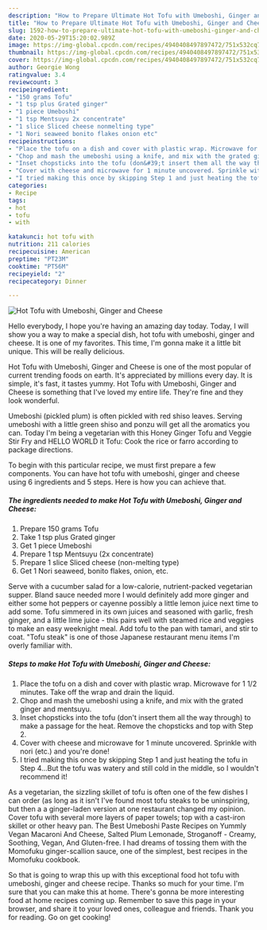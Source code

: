 ```yaml
---
description: "How to Prepare Ultimate Hot Tofu with Umeboshi, Ginger and Cheese"
title: "How to Prepare Ultimate Hot Tofu with Umeboshi, Ginger and Cheese"
slug: 1592-how-to-prepare-ultimate-hot-tofu-with-umeboshi-ginger-and-cheese
date: 2020-05-29T15:20:02.989Z
image: https://img-global.cpcdn.com/recipes/4940408497897472/751x532cq70/hot-tofu-with-umeboshi-ginger-and-cheese-recipe-main-photo.jpg
thumbnail: https://img-global.cpcdn.com/recipes/4940408497897472/751x532cq70/hot-tofu-with-umeboshi-ginger-and-cheese-recipe-main-photo.jpg
cover: https://img-global.cpcdn.com/recipes/4940408497897472/751x532cq70/hot-tofu-with-umeboshi-ginger-and-cheese-recipe-main-photo.jpg
author: Georgie Wong
ratingvalue: 3.4
reviewcount: 3
recipeingredient:
- "150 grams Tofu"
- "1 tsp plus Grated ginger"
- "1 piece Umeboshi"
- "1 tsp Mentsuyu 2x concentrate"
- "1 slice Sliced cheese nonmelting type"
- "1 Nori seaweed bonito flakes onion etc"
recipeinstructions:
- "Place the tofu on a dish and cover with plastic wrap. Microwave for 1 1/2 minutes. Take off the wrap and drain the liquid."
- "Chop and mash the umeboshi using a knife, and mix with the grated ginger and mentsuyu."
- "Inset chopsticks into the tofu (don&#39;t insert them all the way through) to make a passage for the heat. Remove the chopsticks and top with Step 2."
- "Cover with cheese and microwave for 1 minute uncovered. Sprinkle with nori (etc.) and you&#39;re done!"
- "I tried making this once by skipping Step 1 and just heating the tofu in Step 4...But the tofu was watery and still cold in the middle, so I wouldn&#39;t recommend it!"
categories:
- Recipe
tags:
- hot
- tofu
- with

katakunci: hot tofu with 
nutrition: 211 calories
recipecuisine: American
preptime: "PT23M"
cooktime: "PT56M"
recipeyield: "2"
recipecategory: Dinner

---
```



![Hot Tofu with Umeboshi, Ginger and Cheese](https://img-global.cpcdn.com/recipes/4940408497897472/751x532cq70/hot-tofu-with-umeboshi-ginger-and-cheese-recipe-main-photo.jpg)

Hello everybody, I hope you're having an amazing day today. Today, I will show you a way to make a special dish, hot tofu with umeboshi, ginger and cheese. It is one of my favorites. This time, I'm gonna make it a little bit unique. This will be really delicious.

Hot Tofu with Umeboshi, Ginger and Cheese is one of the most popular of current trending foods on earth. It's appreciated by millions every day. It is simple, it's fast, it tastes yummy. Hot Tofu with Umeboshi, Ginger and Cheese is something that I've loved my entire life. They're fine and they look wonderful.

Umeboshi (pickled plum) is often pickled with red shiso leaves. Serving umeboshi with a little green shiso and ponzu will get all the aromatics you can. Today I&#39;m being a vegetarian with this Honey Ginger Tofu and Veggie Stir Fry and HELLO WORLD it Tofu: Cook the rice or farro according to package directions.


To begin with this particular recipe, we must first prepare a few components. You can have hot tofu with umeboshi, ginger and cheese using 6 ingredients and 5 steps. Here is how you can achieve that.

<!--inarticleads1-->

##### The ingredients needed to make Hot Tofu with Umeboshi, Ginger and Cheese:

1. Prepare 150 grams Tofu
1. Take 1 tsp plus Grated ginger
1. Get 1 piece Umeboshi
1. Prepare 1 tsp Mentsuyu (2x concentrate)
1. Prepare 1 slice Sliced cheese (non-melting type)
1. Get 1 Nori seaweed, bonito flakes, onion, etc.


Serve with a cucumber salad for a low-calorie, nutrient-packed vegetarian supper. Bland sauce needed more I would definitely add more ginger and either some hot peppers or cayenne possibly a little lemon juice next time to add some. Tofu simmered in its own juices and seasoned with garlic, fresh ginger, and a little lime juice - this pairs well with steamed rice and veggies to make an easy weeknight meal. Add tofu to the pan with tamari, and stir to coat. &#34;Tofu steak&#34; is one of those Japanese restaurant menu items I&#39;m overly familiar with. 

<!--inarticleads2-->

##### Steps to make Hot Tofu with Umeboshi, Ginger and Cheese:

1. Place the tofu on a dish and cover with plastic wrap. Microwave for 1 1/2 minutes. Take off the wrap and drain the liquid.
1. Chop and mash the umeboshi using a knife, and mix with the grated ginger and mentsuyu.
1. Inset chopsticks into the tofu (don&#39;t insert them all the way through) to make a passage for the heat. Remove the chopsticks and top with Step 2.
1. Cover with cheese and microwave for 1 minute uncovered. Sprinkle with nori (etc.) and you&#39;re done!
1. I tried making this once by skipping Step 1 and just heating the tofu in Step 4...But the tofu was watery and still cold in the middle, so I wouldn&#39;t recommend it!


As a vegetarian, the sizzling skillet of tofu is often one of the few dishes I can order (as long as it isn&#39;t I&#39;ve found most tofu steaks to be uninspiring, but then a a ginger-laden version at one restaurant changed my opinion. Cover tofu with several more layers of paper towels; top with a cast-iron skillet or other heavy pan. The Best Umeboshi Paste Recipes on Yummly Vegan Macaroni And Cheese, Salted Plum Lemonade, Stroganoff - Creamy, Soothing, Vegan, And Gluten-free. I had dreams of tossing them with the Momofuku ginger-scallion sauce, one of the simplest, best recipes in the Momofuku cookbook. 

So that is going to wrap this up with this exceptional food hot tofu with umeboshi, ginger and cheese recipe. Thanks so much for your time. I'm sure that you can make this at home. There's gonna be more interesting food at home recipes coming up. Remember to save this page in your browser, and share it to your loved ones, colleague and friends. Thank you for reading. Go on get cooking!
